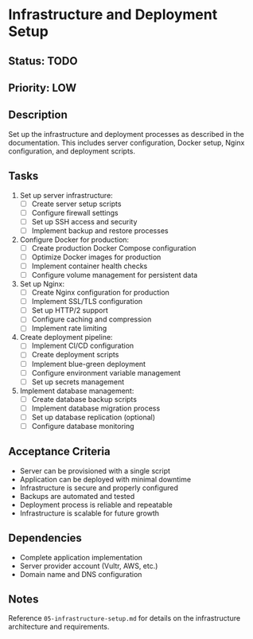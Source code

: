 # Infrastructure and Deployment Setup

## Status: TODO
## Priority: LOW

## Description
Set up the infrastructure and deployment processes as described in the documentation. This includes server configuration, Docker setup, Nginx configuration, and deployment scripts.

## Tasks
1. Set up server infrastructure:
   - [ ] Create server setup scripts
   - [ ] Configure firewall settings
   - [ ] Set up SSH access and security
   - [ ] Implement backup and restore processes

2. Configure Docker for production:
   - [ ] Create production Docker Compose configuration
   - [ ] Optimize Docker images for production
   - [ ] Implement container health checks
   - [ ] Configure volume management for persistent data

3. Set up Nginx:
   - [ ] Create Nginx configuration for production
   - [ ] Implement SSL/TLS configuration
   - [ ] Set up HTTP/2 support
   - [ ] Configure caching and compression
   - [ ] Implement rate limiting

4. Create deployment pipeline:
   - [ ] Implement CI/CD configuration
   - [ ] Create deployment scripts
   - [ ] Implement blue-green deployment
   - [ ] Configure environment variable management
   - [ ] Set up secrets management

5. Implement database management:
   - [ ] Create database backup scripts
   - [ ] Implement database migration process
   - [ ] Set up database replication (optional)
   - [ ] Configure database monitoring

## Acceptance Criteria
- Server can be provisioned with a single script
- Application can be deployed with minimal downtime
- Infrastructure is secure and properly configured
- Backups are automated and tested
- Deployment process is reliable and repeatable
- Infrastructure is scalable for future growth

## Dependencies
- Complete application implementation
- Server provider account (Vultr, AWS, etc.)
- Domain name and DNS configuration

## Notes
Reference `05-infrastructure-setup.md` for details on the infrastructure architecture and requirements.